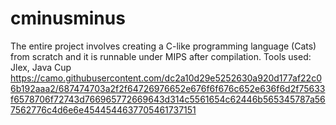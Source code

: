 # cminusminus

The entire project involves creating a C-like programming language (Cats) from scratch and it is runnable under MIPS after compilation.
Tools used: Jlex, Java Cup
https://camo.githubusercontent.com/dc2a10d29e5252630a920d177af22c06b192aaa2/687474703a2f2f64726976652e676f6f676c652e636f6d2f75633f6578706f72743d766965772669643d314c5561654c62446b565345787a567562776c4d6e6e4544544637705461737151
